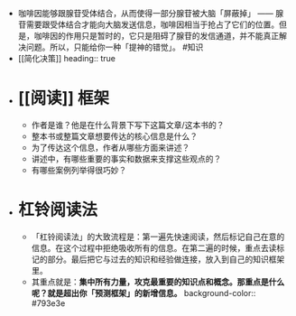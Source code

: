 - 咖啡因能够跟腺苷受体结合，从而使得一部分腺苷被大脑「屏蔽掉」 —— 腺苷需要跟受体结合才能向大脑发送信息，咖啡因相当于抢占了它们的位置。但是，咖啡因的作用只是暂时的，它只是阻碍了腺苷的发信通道，并不能真正解决问题。所以，只能给你一种「提神的错觉」。 #知识
- [[简化决策]]
  heading:: true
- # [[阅读]] 框架
	- 作者是谁？他是在什么背景下写下这篇文章/这本书的？
	- 整本书或整篇文章想要传达的核心信息是什么？
	- 为了传达这个信息，作者从哪些方面来讲述？
	- 讲述中，有哪些重要的事实和数据来支撑这些观点的？
	- 有哪些案例列举得很巧妙？
- # 杠铃阅读法
	- 「杠铃阅读法」的大致流程是：第一遍先快速阅读，然后标记自己在意的信息。在这个过程中拒绝吸收所有的信息。在第二遍的时候，重点去读标记的部分。最后把它与过去的知识和经验做连接，放入到自己的知识框架里。
	- 其重点就是：**集中所有力量，攻克最重要的知识点和概念。那重点是什么呢？就是超出你「预测框架」的新增信息。**
	  background-color:: #793e3e